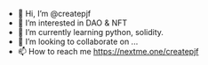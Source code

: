 - 👋 Hi, I’m @createpjf
- 👀 I’m interested in DAO & NFT
- 🌱 I’m currently learning python, solidity.
- 💞️ I’m looking to collaborate on ...
- 📫 How to reach me https://nextme.one/createpjf
<!---
createpjf/createpjf is a ✨ special ✨ repository because its `README.md` (this file) appears on your GitHub profile.
You can click the Preview link to take a look at your changes.
--->
